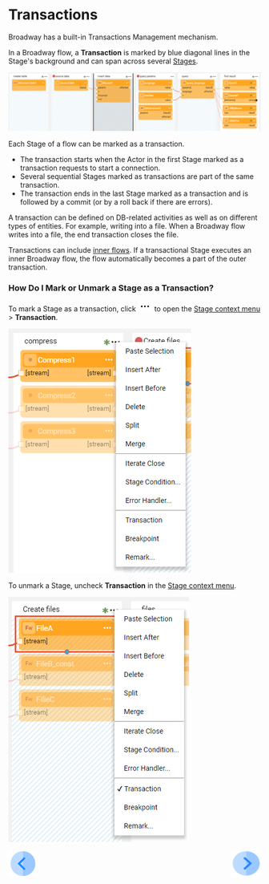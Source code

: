 # Transactions

Broadway has a built-in Transactions Management mechanism. 


In a Broadway flow, a **Transaction** is marked by blue diagonal lines in the Stage's background and can span across several [Stages](19_broadway_flow_stages.md).

 ![image](images/99_23_01.PNG)

Each Stage of a flow can be marked as a transaction. 

- The transaction starts when the Actor in the first Stage marked as a transaction requests to start a connection. 
- Several sequential Stages marked as transactions are part of the same transaction.
- The transaction ends in the last Stage marked as a transaction and is followed by a commit (or by a roll back if there are errors). 

A transaction can be defined on DB-related activities as well as on different types of entities. For example, writing into a file. When a Broadway flow writes into a file, the end transaction closes the file. 

Transactions can include [inner flows](22_broadway_flow_inner_flows.md). If a transactional Stage executes an inner Broadway flow, the flow automatically becomes a part of the outer transaction.

### How Do I Mark or Unmark a Stage as a Transaction?

To mark a Stage as a transaction, click ![image](images/99_19_dots.PNG) to open the [Stage context menu](/18_broadway_flow_window.md#stage-context-menu) > **Transaction**.

![image](images/99_23_02.PNG)

To unmark a Stage, uncheck **Transaction** in the [Stage context menu](/18_broadway_flow_window.md#stage-context-menu).

![image](images/99_23_03.PNG)

[![Previous](/articles/images/Previous.png)](22_broadway_flow_inner_flows.md)[<img align="right" width="60" height="54" src="/articles/images/Next.png">](24_error_handling.md)
